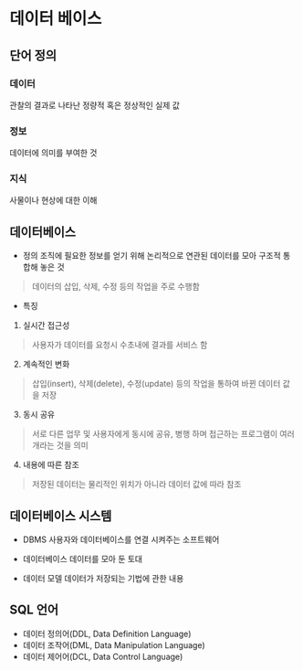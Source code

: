 
데이터 베이스
==========================
## 단어 정의
### 데이터
관찰의 결과로 나타난 정량적 혹은 정상적인 실제 값

### 정보
데이터에 의미를 부여한 것

### 지식
사물이나 현상에 대한 이해

## 데이터베이스
* 정의
조직에 필요한 정보를 얻기 위해 논리적으로 연관된 데이터를 모아 구조적 통합해 놓은 것
> 데이터의 삽입, 삭제, 수정 등의 작업을 주로 수행함

* 특징
1. 실시간 접근성
> 사용자가 데이터를 요청시 수초내에 결과를 서비스 함
2. 계속적인 변화
> 삽입(insert), 삭제(delete), 수정(update) 등의 작업을 통하여 바뀐 데이터 값을 저장
3. 동시 공유
> 서로 다른 업무 및 사용자에게 동시에 공유, 병행 하며 접근하는 프로그램이 여러개라는 것을 의미
4. 내용에 따른 참조
> 저장된 데이터는 물리적인 위치가 아니라 데이터 값에 따라 참조

## 데이터베이스 시스템
* DBMS
사용자와 데이터베이스를 연결 시켜주는 소프트웨어

* 데이터베이스
데이터를 모아 둔 토대

* 데이터 모델
데이터가 저장되는 기법에 관한 내용

## SQL 언어
* 데이터 정의어(DDL, Data Definition Language)
* 데이터 조작어(DML, Data Manipulation Language)
* 데이터 제어어(DCL, Data Control Language)
